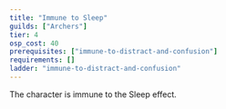 ```yaml
---
title: "Immune to Sleep"
guilds: ["Archers"]
tier: 4
osp_cost: 40
prerequisites: ["immune-to-distract-and-confusion"]
requirements: []
ladder: "immune-to-distract-and-confusion"
---
```

The character is immune to the Sleep effect.